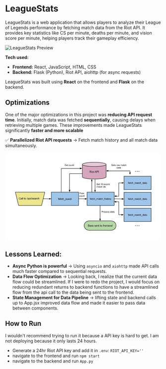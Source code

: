 # LeagueStats
LeagueStats is a web application that allows players to analyze their League of Legends performance by fetching match data from the Riot API. It provides key statistics like CS per minute, deaths per minute, and vision score per minute, helping players track their gameplay efficiency.

![LeagueStats Preview](![LeagueStats](images/Preview.png))

**Tech used:**
- **Frontend:** React, JavaScript, HTML, CSS
- **Backend:** Flask (Python), Riot API, aiohttp (for async requests)

LeagueStats was built using **React** on the frontend and **Flask** on the backend.

## Optimizations
One of the major optimizations in this project was **reducing API request time**. Initially, match data was fetched **sequentially**, causing delays when retrieving multiple games. These improvements made LeagueStats significantly **faster and more scalable**

✅ **Parallelized Riot API requests** → Fetch match history and all match data simultaneously. 

![Backend Data Flow](images/DataFlow.jpg)

## Lessons Learned:

- **Async Python is powerful** → Using `asyncio` and `aiohttp` made API calls much faster compared to sequential requests.
- **Data Flow Optimization** → Looking back, I realize that the current data flow could be streamlined. If I were to redo the project, I would focus on reducing redundant returns to backend functions to have a streamlined flow from the api call to the data being sent to the frontend.
- **State Management for Data Pipeline** → lifting state and backend calls up to App.jsx improved data flow and made it easier to pass data between components.

## How to Run

I wouldn't recommend trying to run it because a API key is hard to get. I am not deploying because it only lasts 24 hours.

- Generate a 24hr Riot API key and add it in `.env`: `RIOT_API_KEY=''`
- navigate to the frontend and run `npm start`
- navigate to the backend and run `App.py`